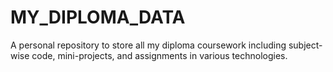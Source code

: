 # MY_DIPLOMA_DATA
A personal repository to store all my diploma coursework including subject-wise code, mini-projects, and assignments in various technologies.
